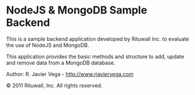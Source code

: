NodeJS & MongoDB Sample Backend
===============================

This is a sample backend application developed by Rituwall Inc. 
to evaluate the use of NodeJS and MongoDB.

This application provides the basic methods and structure to 
add, update and remove data from a MongoDB database.

Author: R. Javier Vega - http://www.rjaviervega.com

© 2011 Rituwall, Inc. All rights reserved.
